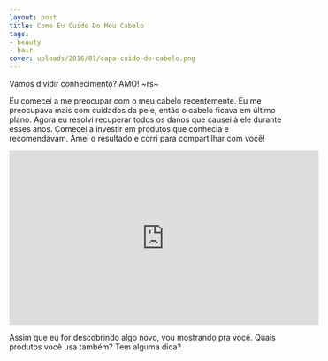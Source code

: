 ```yaml
---
layout: post
title: Como Eu Cuido Do Meu Cabelo
tags:
- beauty
- hair
cover: uploads/2016/01/capa-cuido-do-cabelo.png
---
```


Vamos dividir conhecimento? AMO! ~rs~

Eu comecei a me preocupar com o meu cabelo recentemente. Eu me preocupava mais com cuidados da pele, então o cabelo ficava em último plano. Agora eu resolvi recuperar todos os danos que causei à ele durante esses anos. Comecei a investir em produtos que conhecia e recomendavam. Amei o resultado e corri para compartilhar com você!

<iframe width="560" height="315" src="https://www.youtube.com/embed/UAAkMCMqChU" frameborder="0" allowfullscreen></iframe>

Assim que eu for descobrindo algo novo, vou mostrando pra você. Quais produtos você usa também? Tem alguma dica?
